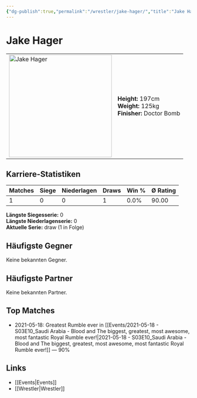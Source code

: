 ```yaml
---
{"dg-publish":true,"permalink":"/wrestler/jake-hager/","title":"Jake Hager","tags":["wrestler"],"noteIcon":""}
---
```



# Jake Hager

<table>
        <tr>
        <td><img src="https://github.com/CptSpaulding1980/choke-slam-wrestling/releases/download/images/Jake_Hager.png" width="280" alt="Jake Hager"></td>
        <td>
        <b>Height:</b> 197cm<br>
        <b>Weight:</b> 125kg<br>
        <b>Finisher:</b> Doctor Bomb<br>
        </td>
        </tr>
        </table>
        
## Karriere-Statistiken

| Matches | Siege | Niederlagen | Draws | Win % | Ø Rating |
|---------|-------|-------------|-------|-------|-----------|
| 1 | 0 | 0 | 1 | 0.0% | 90.00 |

**Längste Siegesserie:** 0<br>**Längste Niederlagenserie:** 0<br>**Aktuelle Serie:** draw (1 in Folge)


## Häufigste Gegner
Keine bekannten Gegner.

## Häufigste Partner
Keine bekannten Partner.

## Top Matches
- 2021-05-18: Greatest Rumble ever in [[Events/2021-05-18 - S03E10_Saudi Arabia - Blood and The biggest, greatest, most awesome, most fantastic Royal Rumble ever!\|2021-05-18 - S03E10_Saudi Arabia - Blood and The biggest, greatest, most awesome, most fantastic Royal Rumble ever!]] — 90%

## Links
- [[Events\|Events]]
- [[Wrestler\|Wrestler]]
